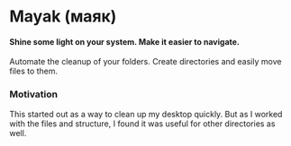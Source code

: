 Mayak (маяк)
============

#### Shine some light on your system. Make it easier to navigate.

Automate the cleanup of your folders. Create directories and easily move files to them.

### Motivation

This started out as a way to clean up my desktop quickly. But as I worked with the files and structure, I found it was useful for other directories as well.
